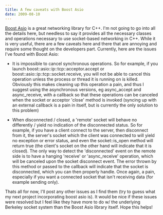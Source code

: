 ```yaml
---
title: A few caveats with Boost Asio
date: 2009-08-10
---
```


<a href="http://www.boost.org/doc/libs/1_39_0/doc/html/boost_asio.html">Boost Asio</a> is a great networking library for C++. I'm not going to go into all the details here, but needless to say it provides all the necessary classes and operations necessary to use socket-based networking in C++. While it is very useful, there are a few caveats here and there that are annoying and require some thought on the developers part. Currently, here are the issues I've found with Boost Asio:

* It is impossible to cancel synchronous operations. So for example, if you launch boost::asio::ip::tcp::acceptor.accept or boost::asio::ip::tcp::socket.receive, you will not be able to cancel this operation unless the process or thread it is running on is killed. Obviously this makes cleaning up this operation a pain, and thus I suggest using the asynchronous versions, eg async_accept and async_receive, with a callback so that these operations can be canceled when the socket or acceptor 'close' method is invoked (syncing up with an external callback is a pain in itself, but is currently the only solution to this problem)

* When disconnected / closed, a 'remote' socket will behave no differently / yield no indication of the disconnected status. So for example, if you have a client connect to the server, then disconnect from it, the server's socket which the client was connected to will yield no exception or error status, and even the socket::is_open method will return true (the client's socket on the other hand will indicate that it is closed). The only way to detect the 'disconnected' event on the remote side is to have a hanging 'receive' or 'async_receive' operation, which will be canceled upon the socket disconnect event. The error thrown by this method or passed to the callback will indicate that the socket is disconnected, which you can then properly handle. Once again, a pain, especially if you want a connected socket that isn't receiving data (for example sending only).

Thats all for now, I'll post any other issues as I find them (try to guess what my next project incorporating boost asio is). It would be nice if these issues were resolved but I feel like they have more to do w/ the underlying Berkeley socket system than the Boost Asio library itself. Hope this helps!
